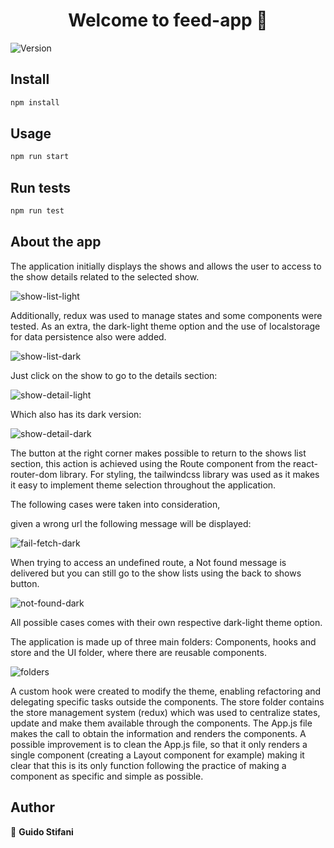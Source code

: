 <h1 align="center">Welcome to feed-app 👋</h1>
<p>
  <img alt="Version" src="https://img.shields.io/badge/version-0.1.0-blue.svg?cacheSeconds=2592000" />
</p>

## Install

```sh
npm install
```

## Usage

```sh
npm run start
```

## Run tests

```sh
npm run test
```

## About the app

The application initially displays the shows and allows the user to access to the show details related to the selected show.

![show-list-light](https://user-images.githubusercontent.com/67164680/130362165-a24d1c72-569f-484c-97f8-b1172b9337c9.png)

Additionally, redux was used to manage states and some components were tested.
As an extra, the dark-light theme option and the use of localstorage for data persistence also were added.

![show-list-dark](https://user-images.githubusercontent.com/67164680/130362203-501401ed-2cda-40fc-af62-4b8793a06e53.png)

Just click on the show to go to the details section:

![show-detail-light](https://user-images.githubusercontent.com/67164680/130362234-d6afa8d6-2bfb-436a-91c6-39af816cfd4e.png)

Which also has its dark version:

![show-detail-dark](https://user-images.githubusercontent.com/67164680/130362249-46d49e8f-e270-4d3d-a16e-51d9756e1b23.png)

The button at the right corner makes possible to return to the shows list section, this action is achieved using the Route component from the react-router-dom library.
For styling, the tailwindcss library was used as it makes it easy to implement theme selection throughout the application.

The following cases were taken into consideration,

given a wrong url the following message will be displayed:

![fail-fetch-dark](https://user-images.githubusercontent.com/67164680/130362336-870a6d6a-f5bd-426e-9825-4516afe0022a.png)

When trying to access an undefined route, a Not found message is delivered but you can still go to the show lists using the back to shows button.

![not-found-dark](https://user-images.githubusercontent.com/67164680/130362355-8bcddf9c-f5d8-41b9-a7ba-a3919a2c63ef.png)

All possible cases comes with their own respective dark-light theme option.

The application is made up of three main folders: Components, hooks and store and the UI folder, where there are reusable components.

![folders](https://user-images.githubusercontent.com/67164680/130362433-c974e713-ee1e-4dc4-b616-a4c41ad62fdf.png)

A custom hook were created to modify the theme, enabling refactoring and delegating specific tasks outside the components.
The store folder contains the store management system (redux) which was used to centralize states, update and make them available through the components.
The App.js file makes the call to obtain the information and renders the components.
A possible improvement is to clean the App.js file, so that it only renders a single component (creating a Layout component for example) making it clear that this is its only function following the practice of making a component as specific and simple as possible.


## Author

👤 **Guido Stifani**
